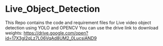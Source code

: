 # Live_Object_Detection
This Repo contains the code and requirement files for Live video object detection using YOLO and OPENCV
You can use the drive link to download weights: https://drive.google.com/open?id=17X3gl2qLz7L06VqAd8UM2_0LucsiAND9
